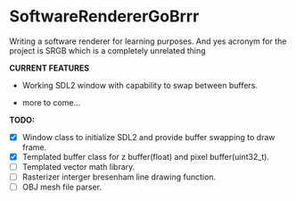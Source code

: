# SoftwareRendererGoBrrr
Writing a software renderer for learning purposes. And yes acronym for the project is SRGB which is a completely unrelated thing

**CURRENT FEATURES**

- Working SDL2 window with capability to swap between buffers.

- more to come...

**TODO:**


- [x]  Window class to initialize SDL2 and provide buffer swapping to draw frame.
- [x]  Templated buffer class for z buffer(float) and pixel buffer(uint32_t).
- [ ]  Templated vector math library.
- [ ]  Rasterizer interger bresenham line drawing function.
- [ ]  OBJ mesh file parser.
